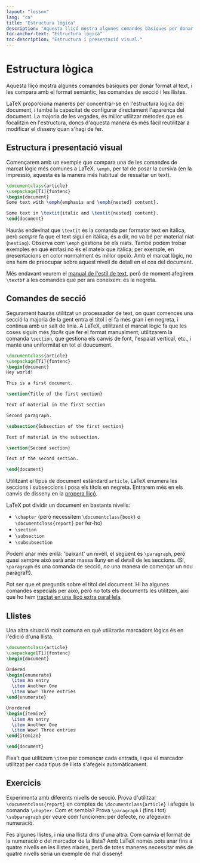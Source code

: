 ```yaml
---
layout: "lesson"
lang: "ca"
title: "Estructura lògica"
description: "Aquesta lliçó mostra algunes comandes bàsiques per donar format al text, i les compara amb el format semàntic, les comandes de secció i les llistes."
toc-anchor-text: "Estructura lògica"
toc-description: "Estructura i presentació visual."
---
```


# Estructura lògica

<span
  class="summary">Aquesta lliçó mostra algunes comandes bàsiques per donar format al text, i les compara amb el format semàntic, les comandes de secció i les llistes.</span>

LaTeX proporciona maneres per concentrar-se en l'estructura lògica del document, i també la capacitat de configurar directament l'aparença del document. La majoria de les vegades, és millor utilitzar mètodes que es focalitzin en l'estructura, doncs d'aquesta manera és més fàcil reutilitzar a modificar el disseny quan s'hagi de fer.

## Estructura i presentació visual

Començarem amb un exemple que compara una de les comandes de marcat lògic més comunes a LaTeX, `\emph`, per tal de posar la cursiva (en la impressió, aquesta és la manera més habitual de ressaltar un text).

```latex
\documentclass{article}
\usepackage[T1]{fontenc}
\begin{document}
Some text with \emph{emphasis and \emph{nested} content}.

Some text in \textit{italic and \textit{nested} content}.
\end{document}
```

Hauràs endevinat que `\textit` és la comanda per formatar text en itàlica, però _sempre_ fa que el text sigui en itàlica, és a dir, no va bé per material niat (`nesting`). Observa com `\emph` gestiona bé els niats. També podem trobar exemples en què èmfasi no és el mateix que itàlica; per exemple, en presentacions en color normalment és millor opció. Amb el marcat lògic, no ens hem de preocupar sobre aquest nivell de detall en el cos del document.

Més endavant veurem el [manual de l'estil de text](lesson-11), però de moment afegirem `\textbf` a les comandes que per ara coneixem: és la negreta.

## Comandes de secció

Segurament hauràs utilitzat un processador de text, on quan comences una secció la majoria de la gent entra el títol i el fa més gran i en negreta, i continua amb un salt de línia. A LaTeX, utilitzant el marcat lògic fa que les coses siguin més _fàcils_ que fer el format manualment; utilitzarem la comanda `\section`, que gestiona els canvis de font, l'espaiat vertical, etc., i manté una uniformitat en tot el doucument.

```latex
\documentclass{article}
\usepackage[T1]{fontenc}
\begin{document}
Hey world!

This is a first document.

\section{Title of the first section}

Text of material in the first section

Second paragraph.

\subsection{Subsection of the first section}

Text of material in the subsection.

\section{Second section}

Text of the second section.

\end{document}
```

Utilitzant el tipus de document estàndard `article`, LaTeX enumera les seccions i subseccions
i posa els títols en negreta. Entrarem més en els canvis de disseny en la [propera lliçó](lesson-05).

LaTeX pot dividir un document en bastants nivells:

- `\chapter` (però necessitem `\documentclass{book}` o `\documentclass{report}` per fer-ho)
- `\section`
- `\subsection`
- `\subsubsection`

Podem anar més enllà: 'baixant' un nivell, el següent és `\paragraph`, però quasi sempre això serà anar massa lluny en el detall de les seccions. (Sí, `\paragraph` és una comanda de secció, _no_ una manera de començar un nou paràgraf!).

Pot ser que et preguntis sobre el títol del document. Hi ha algunes comandes especials per això, però no tots els documents les utilitzen, així que ho hem [tractat en una lliçó extra paral·lela](more-04).

## Llistes

Una altra situació molt comuna en què utilizaràs marcadors lògics és en l'edició d'una llista.

```latex
\documentclass{article}
\usepackage[T1]{fontenc}
\begin{document}

Ordered
\begin{enumerate}
  \item An entry
  \item Another One
  \item Wow! Three entries
\end{enumerate}

Unordered
\begin{itemize}
  \item An entry
  \item Another One
  \item Wow! Three entries
\end{itemize}

\end{document}
```

Fixa't que utilitzem `\item` per començar cada entrada, i que el marcador utilitzat per cada tipus de llista s'afegeix automàticament.

## Exercicis

Experimenta amb diferents nivells de secció. Prova d'utilitzar `\documentclass{report}`
en comptes de `\documentclass{article}` i afegeix la comanda `\chapter`. Com et sembla? Prova `\paragraph` i (fins i tot) `\subparagraph` per veure com funcionen: per defecte, no afegeixen numeració.

Fes algunes llistes, i nia una llista dins d'una altra. Com canvia el format de la numeració o del marcador de la llista? Amb LaTeX només pots anar fins a quatre nivells en les llistes niades, però de totes maneres necessitar més de quatre nivells seria un exemple de mal disseny!
